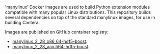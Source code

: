 'manylinux' Docker images are used to build Python extension modules compatible with many popular Linux distributions. This repository builds several dependencies on top of the standard manylinux images, for use in building Cantera.

Images are published on GitHub container registry:

- [manylinux_2_28_x86_64-hdf5-boost](https://github.com/orgs/cantera/packages/container/package/manylinux_2_28_x86_64-hdf5-boost).
- [manylinux_2_28_aarch64-hdf5-boost](https://github.com/orgs/cantera/packages/container/package/manylinux_2_28_aarch64-hdf5-boost).
